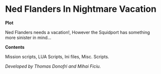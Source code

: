 # Ned Flanders In Nightmare Vacation

**Plot**

Ned Flanders needs a vacation!, However the Squidport has something more sinister in mind...

**Contents**

Mission scripts,
LUA Scripts,
Ini files,
Misc. Scripts.

*Developed by Thomas Donofri and Mihai Ficiu.*